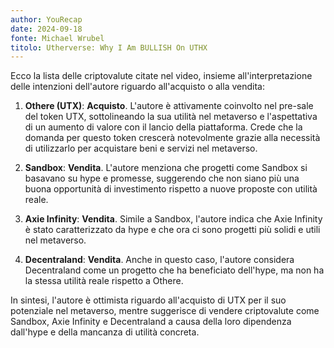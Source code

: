 ```yaml
---
author: YouRecap
date: 2024-09-18
fonte: Michael Wrubel
titolo: Utherverse: Why I Am BULLISH On UTHX
---
```


Ecco la lista delle criptovalute citate nel video, insieme all'interpretazione delle intenzioni dell'autore riguardo all'acquisto o alla vendita:

1. **Othere (UTX)**: **Acquisto**. L'autore è attivamente coinvolto nel pre-sale del token UTX, sottolineando la sua utilità nel metaverso e l'aspettativa di un aumento di valore con il lancio della piattaforma. Crede che la domanda per questo token crescerà notevolmente grazie alla necessità di utilizzarlo per acquistare beni e servizi nel metaverso.

2. **Sandbox**: **Vendita**. L'autore menziona che progetti come Sandbox si basavano su hype e promesse, suggerendo che non siano più una buona opportunità di investimento rispetto a nuove proposte con utilità reale.

3. **Axie Infinity**: **Vendita**. Simile a Sandbox, l'autore indica che Axie Infinity è stato caratterizzato da hype e che ora ci sono progetti più solidi e utili nel metaverso.

4. **Decentraland**: **Vendita**. Anche in questo caso, l'autore considera Decentraland come un progetto che ha beneficiato dell'hype, ma non ha la stessa utilità reale rispetto a Othere.

In sintesi, l'autore è ottimista riguardo all'acquisto di UTX per il suo potenziale nel metaverso, mentre suggerisce di vendere criptovalute come Sandbox, Axie Infinity e Decentraland a causa della loro dipendenza dall'hype e della mancanza di utilità concreta.
